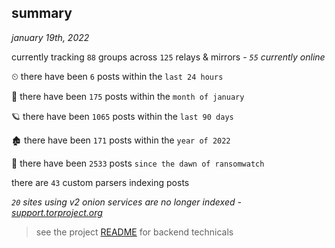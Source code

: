
## summary
_january 19th, 2022_

currently tracking `88` groups across `125` relays & mirrors - _`55` currently online_

⏲ there have been `6` posts within the `last 24 hours`

🦈 there have been `175` posts within the `month of january`

🪐 there have been `1065` posts within the `last 90 days`

🏚 there have been `171` posts within the `year of 2022`

🦕 there have been `2533` posts `since the dawn of ransomwatch`

there are `43` custom parsers indexing posts

_`20` sites using v2 onion services are no longer indexed - [support.torproject.org](https://support.torproject.org/onionservices/v2-deprecation/)_

> see the project [README](https://github.com/thetanz/ransomwatch#ransomwatch--) for backend technicals
